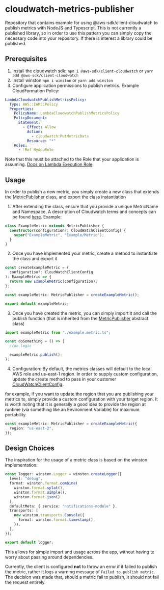 # cloudwatch-metrics-publisher

Repository that contains example for using @aws-sdk/client-cloudwatch to publish metrics with NodeJS and Typescript. This is not currently a published library, so in order to use this pattern you can simply copy the necessary code into your repository. If there is interest a library could be published.

## Prerequisites

1. Install the cloudwatch sdk: `npm i @aws-sdk/client-cloudwatch` or `yarn add @aws-sdk/client-cloudwatch`
2. Install winston `npm i winston` or `yarn add winston`
3. Configure application permissions to publish metrics. Example CloudFormation Policy:

```yaml
LambdaCloudwatchPublishMetricsPolicy:
  Type: AWS::IAM::Policy
  Properties:
    PolicyName: LambdaCloudwatchPublishMetricsPolicy
    PolicyDocument:
      Statement:
        - Effect: Allow
          Action:
            - cloudwatch:PutMetricData
          Resource: "*"
    Roles:
      - !Ref MyAppRole
```

Note that this must be attached to the Role that your application is assuming. [Docs on Lambda Execution Role](https://docs.aws.amazon.com/lambda/latest/dg/lambda-intro-execution-role.html)

## Usage

In order to publish a new metric, you simply create a new class that extends the [MetricPublisher](metrics.client.ts) class, and export the class instantiation

1. After extending the class, ensure that you provide a unique MetricName and Namespace. A description of Cloudwatch terms and concepts can be found [here](https://docs.aws.amazon.com/AmazonCloudWatch/latest/monitoring/cloudwatch_concepts.html). Example:

```typescript
class ExampleMetric extends MetricPublisher {
  constructor(configuration?: CloudWatchClientConfig) {
    super("ExampleMetric", "Example/Metric");
  }
}
```

2. Once you have implemented your metric, create a method to instantiate the class and export it

```typescript
const createExampleMetric = (
  configuration?: CloudWatchClientConfig
): ExampleMetric => {
  return new ExampleMetric(configuration);
};

const exampleMetric: MetricPublisher = createExampleMetric();

export default exampleMetric;
```

3. Once you have created the metric, you can simply import it and call the publish function (that is inherited from the [MetricPublisher](metrics.client.ts) abstract class)

```typescript
import exampleMetric from "./example.metric.ts";

const doSomething = () => {
  //do logic

  exampleMetric.publish();
};
```

4. Configuration: By default, the metrics classes will default to the local AWS role and us-east-1 region. In order to supply custom configuration, update the create method to pass in your customer [CloudWatchClientConfig](https://docs.aws.amazon.com/AWSJavaScriptSDK/v3/latest/clients/client-cloudwatch/interfaces/cloudwatchclientconfig.html).

for example, if you want to update the region that you are publishing your metrics to, simply provide a custom configuration with your target region. It is worth noting that it is generally a good idea to provide the region at runtime (via something like an Environment Variable) for maximum portability.

```typescript
const exampleMetric: MetricPublisher = createExampleMetric({
  region: "us-east-2",
});
```

## Design Choices

The inspiration for the usage of a metric class is based on the winston implementation:

```typescript
const logger: winston.Logger = winston.createLogger({
  level: "debug",
  format: winston.format.combine(
    winston.format.splat(),
    winston.format.simple(),
    winston.format.json()
  ),
  defaultMeta: { service: "notifications-module" },
  transports: [
    new winston.transports.Console({
      format: winston.format.timestamp(),
    }),
  ],
});

export default logger;
```

This allows for simple import and usage across the app, without having to worry about passing around dependencies.

Currently, the client is configured **not** to throw an error if it failed to publish the metric, rather it logs a warning message of `Failed to publish metric`. The decision was made that, should a metric fail to publish, it should not fail the request entirely.
